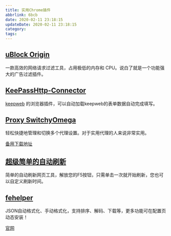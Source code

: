 ```yaml
---
title: 实用Chrome插件
abbrlink: 6bcb
date: 2020-02-11 23:18:15
updateDate: 2020-02-11 23:18:15
category:
tags:
---
```


## [uBlock Origin](https://chrome.google.com/webstore/detail/ublock-origin/cjpalhdlnbpafiamejdnhcphjbkeiagm)

一款高效的网络请求过滤工具，占用极低的内存和 CPU。说白了就是一个功能强大的广告过滤插件。

## [KeePassHttp-Connector](https://chrome.google.com/webstore/detail/keepasshttp-connector/dafgdjggglmmknipkhngniifhplpcldb)

[keepweb](https://github.com/keeweb/keeweb) 的浏览器插件，可以自动加载keepweb的表单数据自动完成填写。

## [Proxy SwitchyOmega](https://chrome.google.com/webstore/detail/proxy-switchyomega/padekgcemlokbadohgkifijomclgjgif)

轻松快捷地管理和切换多个代理设置。对于实用代理的人来说非常实用。

[备用下载地址](https://github.com/FelisCatus/SwitchyOmega/releases)

## [超级简单的自动刷新](https://chrome.google.com/webstore/detail/super-simple-auto-refresh/gljclgacfalmnebgmhknodlplmngmfpi)

简单的自动刷新网页工具，解放您的F5按钮，只需单击一次就开始刷新，您也可以自定义刷新时间。

## [fehelper](https://chrome.google.com/webstore/detail/fehelperjson/pkgccpejnmalmdinmhkkfafefagiiiad)

JSON自动格式化、手动格式化，支持排序、解码、下载等，更多功能可在配置页动态安装！

[官网](https://www.baidufe.com/fehelper)

